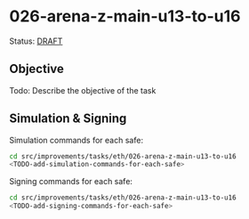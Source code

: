 # 026-arena-z-main-u13-to-u16

Status: [DRAFT]()

## Objective

Todo: Describe the objective of the task

## Simulation & Signing

Simulation commands for each safe:
```bash
cd src/improvements/tasks/eth/026-arena-z-main-u13-to-u16
<TODO-add-simulation-commands-for-each-safe>
```

Signing commands for each safe:
```bash
cd src/improvements/tasks/eth/026-arena-z-main-u13-to-u16
<TODO-add-signing-commands-for-each-safe>
```
